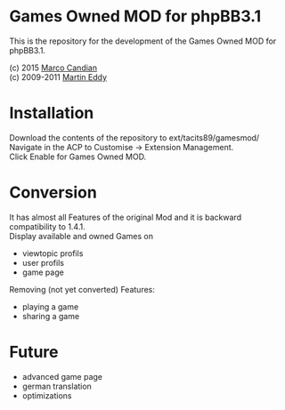 # Games Owned MOD for phpBB3.1

This is the repository for the development of the Games Owned MOD for phpBB3.1.

(c) 2015 [Marco Candian](tacitus@strategie-zone.de)<br />
(c) 2009-2011 [Martin Eddy](mods@mecom.com.au)

# Installation

Download the contents of the repository to ext/tacits89/gamesmod/<br />
Navigate in the ACP to Customise -> Extension Management.<br />
Click Enable for Games Owned MOD.

# Conversion

It has almost all Features of the original Mod and it is backward compatibility to 1.4.1.<br />
Display available and owned Games on<br />
- viewtopic profils
- user profils
- game page

Removing (not yet converted) Features:
- playing a game
- sharing a game

# Future

- advanced game page
- german translation
- optimizations
